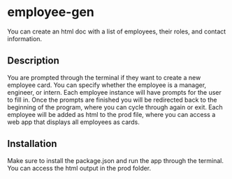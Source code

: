 # employee-gen

You can create an html doc with a list of employees, their roles, and contact
information.

## Description

You are prompted through the terminal if they want to create a new
employee card. You can specify whether the employee is a manager,
engineer, or intern. Each employee instance will have prompts
for the user to fill in. Once the prompts are finished you will be
redirected back to the beginning of the program, where you can cycle
through again or exit. Each employee will be added as html to the
prod file, where you can access a web app that displays all employees
as cards.

## Installation
Make sure to install the package.json and run the app through the terminal.
You can access the html output in the prod folder.
